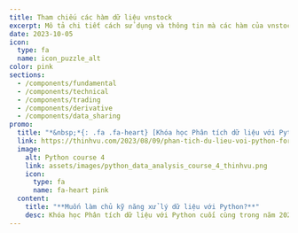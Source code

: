 ```yaml
---
title: Tham chiếu các hàm dữ liệu vnstock
excerpt: Mô tả chi tiết cách sử dụng và thông tin mà các hàm của vnstock cung cấp.
date: 2023-10-05
icon:
  type: fa
  name: icon_puzzle_alt
color: pink
sections:
  - /components/fundamental
  - /components/technical
  - /components/trading
  - /components/derivative
  - /components/data_sharing
promo:
  title: "*&nbsp;*{: .fa .fa-heart} [Khóa học Phân tích dữ liệu với Python #4](https://thinhvu.com/2023/08/09/phan-tich-du-lieu-voi-python-for-data-analysis-3?utm_source=vnstock-docs&utm_medium=start)"
  link: https://thinhvu.com/2023/08/09/phan-tich-du-lieu-voi-python-for-data-analysis-3?utm_source=vnstock-docs&utm_medium=start
  image:
    alt: Python course 4
    link: assets/images/python_data_analysis_course_4_thinhvu.png
    icon:
      type: fa
      name: fa-heart pink
  content:
    title: "**Muốn làm chủ kỹ năng xử lý dữ liệu với Python?**"
    desc: Khóa học Phân tích dữ liệu với Python cuối cùng trong năm 2023. Đăng ký ngay!.
---
```

